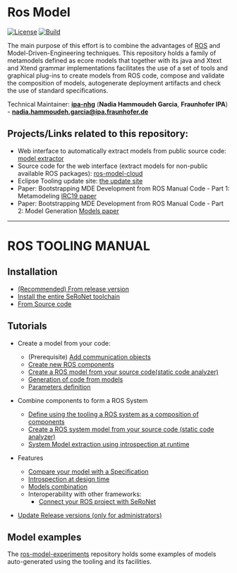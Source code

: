 # Ros Model

[![License](https://img.shields.io/badge/License-BSD%203--Clause-blue.svg)](https://opensource.org/licenses/BSD-3-Clause) [![Build](https://travis-ci.org/ipa320/ros-model.svg?branch=master)](https://travis-ci.org/ipa320/ros-model) 

The main purpose of this effort is to combine the advantages of [ROS](http://wiki.ros.org/) and Model-Driven-Engineering techniques. This repository holds a family of metamodels defined as ecore models that together with its java and Xtext and Xtend grammar implementations facilitates the use of a set of tools and graphical plug-ins to create models from ROS code, compose and validate the composition of models, autogenerate deployment artifacts and check the use of standard specifications. 

Technical Maintainer: [**ipa-nhg**](https://github.com/ipa-nhg/) (**Nadia Hammoudeh Garcia**, **Fraunhofer IPA**) - **nadia.hammoudeh.garcia@ipa.fraunhofer.de**



## Projects/Links related to this repository:

- Web interface to automatically extract models from public source code: [model extractor](http://ros-model.seronet-project.de/)
- Source code for the web interface (extract models for non-public available ROS packages): [ros-model-cloud](https://github.com/ipa320/ros-model-cloud)
- Eclipse Tooling update site: [the update site](http://ros-model.seronet-project.de/updatesite/)
- Paper: Bootstrapping MDE Development from ROS Manual Code - Part 1: Metamodeling [IRC19 paper](https://ieeexplore.ieee.org/document/8675668)
- Paper: Bootstrapping MDE Development from ROS Manual Code - Part 2: Model Generation [Models paper](https://ieeexplore.ieee.org/document/8906937)

---------------------------------------------------------

# ROS TOOLING MANUAL

## Installation

- [(Recommended) From release version](docu/Installation.md#option-1-using-the-release-version-recommended)
- [Install the entire SeRoNet toolchain](https://www.seronet-projekt.de/platform/tooling.html)
- [From Source code](docu/Installation.md#option-2-using-the-eclipse-installer---source-installation-ros-tooling-developers)

## Tutorials

- Create a model from your code:

  - (Prerequisite) [Add communication objects](docu/NewCommunicationObjects.md)
  - [Create new ROS components](docu/NewProject.md)
  - [Create a ROS model from your source code(static code analyzer)](docu/NewRosModel.md)
  - [Generation of code from models](docu/CodeGeneration.md)
  - [Parameters definition](docu/Parameters.md)

- Combine components to form a ROS System

  - [Define using the tooling a ROS system as a composition of components](docu/NewSystem.md)
  - [Create a ROS system model from your source code (static code analyzer)](docu/NewRosModel.md)
  - [System Model extraction using introspection at runtime](https://github.com/ipa-led/ros_graph_parser)

- Features

  - [Compare your model with a Specification](docu/CompareSpec.md)
  - [Introspection at design time](docu/simulateRuntime.md)
  - [Models combination](docu/ModelCombine.md)
  - Interoperability with other frameworks:
    - [Connect your ROS project with SeRoNet](docu/ROSSeRoNet.md)

- [Update Release versions (only for administrators)](docu/Release.md)

## Model examples

The [ros-model-experiments](https://github.com/ipa-nhg/ros-model-experiments/) repository holds some examples of models auto-generated using the tooling and its facilities.
